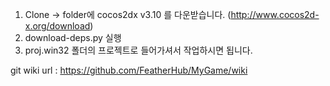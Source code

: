 1. Clone -> folder에 cocos2dx v3.10 를 다운받습니다. (http://www.cocos2d-x.org/download)
2. download-deps.py 실행
3. proj.win32 폴더의 프로젝트로 들어가셔서 작업하시면 됩니다.
  
git wiki url : https://github.com/FeatherHub/MyGame/wiki
